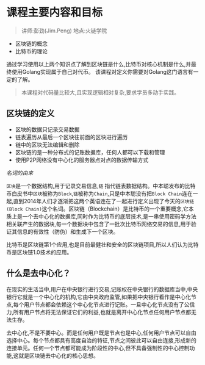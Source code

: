 # 课程主要内容和目标
> 讲师:彭劲(Jim.Peng) 地点:火链学院

* 区块链的概念
* 比特币的理论

通过学习使用以上两个知识点了解到区块链是什么,比特币对核心机制是什么,并最终使用Golang实现属于自己对代币。
该课程对定义你需要对Golang这门语言有一定的了解。

> 本课程对代码量比较大,且实现逻辑相对复杂,要求学员多动手实践。

## 区块链的定义

* 区块的数据只记录交易数据
* 链表遍历从最后一个区块往前面的区块进行遍历
* 链中的区块无法编辑和删除
* 区块链的是一种分布式的记账数据库，任何人都可以下载和管理
* 使用P2P网络没有中心化的服务器点对点的数据传输方式

*名词的由来*

`区块`是一个数据结构,用于记录交易信息,`链` 指代链表数据结构。中本聪发布的比特币白皮书中`区块`被称为`Block`,`链`被称为`Chain`,只是中本聪没有把`Block Chain`连在一起,直到2014年人们才逐渐把这两个英语连在了一起进行定义出现了今天的`区块链(Block Chain)`这个名词。区块链（Blockchain）是比特币的一个重要概念,它本质上是一个去中心化的数据库,同时作为比特币的底层技术,是一串使用密码学方法相关联产生的数据块,每一个数据块中包含了一批次比特币网络交易的信息,用于验证其信息的有效性（防伪）和生成下一个区块。

比特币是区块链第1个应用,也是目前最健壮和安全的区块链项目,所以人们认为比特币是区块链1.0技术的应用。

## 什么是去中心化？

在现实的生活当中,用户在中央银行进行交易,记账权在中央银行的数据库当中,中央银行它就是一个中心化的机构,它由中央政府监管,如果把中央银行看作是中心化节点,每个用户节点都会依赖这个中心化节点进行记账。一旦中心化节点没有了公信力,所有用户节点将无法保证它们的利益,也就是离开中心化节点任何用户节点都无法生存。

去中心化,不是不要中心。而是任何用户既是节点也是中心,任何用户节点可以自由选择中心。每个节点都具有高度自治的特征,节点之间彼此可以自由连接,形成新的连接单元。任何一个节点都可能成为阶段性的中心,但不具备强制性的中心控制功能,这就是区块链去中心化的核心思想。